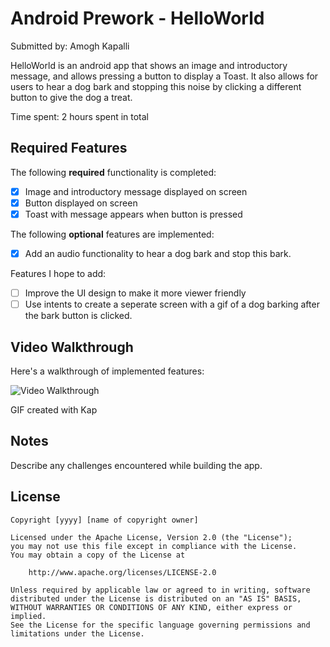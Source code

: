 # Android Prework - HelloWorld

Submitted by: Amogh Kapalli

HelloWorld is an android app that shows an image and introductory message, and allows pressing a button to display a Toast. It also allows for users to hear a dog bark and stopping this noise by clicking a different button to give the dog a treat.

Time spent: 2 hours spent in total

## Required Features

The following **required** functionality is completed:

* [X] Image and introductory message displayed on screen
* [X] Button displayed on screen
* [X] Toast with message appears when button is pressed 

The following **optional** features are implemented:

* [X] Add an audio functionality to hear a dog bark and stop this bark.

Features I hope to add:
* [ ] Improve the UI design to make it more viewer friendly
* [ ] Use intents to create a seperate screen with a gif of a dog barking after the bark button is clicked.

## Video Walkthrough

Here's a walkthrough of implemented features:

<img src='https://imgur.com/a/EsEuT6n' title='Video Walkthrough' width='' alt='Video Walkthrough' />

GIF created with Kap 

## Notes

Describe any challenges encountered while building the app.

## License

    Copyright [yyyy] [name of copyright owner]

    Licensed under the Apache License, Version 2.0 (the "License");
    you may not use this file except in compliance with the License.
    You may obtain a copy of the License at

        http://www.apache.org/licenses/LICENSE-2.0

    Unless required by applicable law or agreed to in writing, software
    distributed under the License is distributed on an "AS IS" BASIS,
    WITHOUT WARRANTIES OR CONDITIONS OF ANY KIND, either express or implied.
    See the License for the specific language governing permissions and
    limitations under the License.
